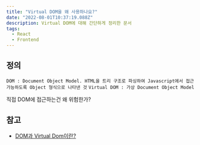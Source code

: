 ```yaml
---
title: "Virtual DOM을 왜 사용하나요?"
date: "2022-08-01T10:37:19.088Z"
description: Virtual DOM에 대해 간단하게 정리한 문서
tags:
  - React
  - Frontend
---
```


## 정의

`DOM : Document Object Model. HTML을 트리 구조로 파싱하여 Javascript에서 접근 가능하도록 Object 형식으로 나타낸 것`
`Virtual DOM : 가상 Document Object Model`

직접 DOM에 접근하는건 왜 위험한가?

## 참고

- [DOM과 Virtual Dom이란?](https://www.howdy-mj.me/dom/what-is-dom/)
